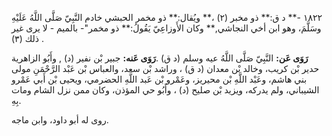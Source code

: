 ١٨٢٢ -** د ق:** ذو مخبر (٢) ،** ويُقال:** ذو مخمر الحبشي خادم النَّبِيّ صَلَّى اللَّهُ عَلَيْهِ وسَلَّمَ، وهو ابن أخي النجاشي,** وكان الأَوزاعِيّ يَقُولُ:** ذو مخمر"- بالميم - لا يرى غير ذلك (٣) .

**رَوَى عَن:** النَّبِيّ صَلَّى اللَّهُ عيه وسلم (د ق) .**رَوَى عَنه:** جبير بْن نفير (د) , وأَبُو الزاهرية حدير بْن كريب، وخالد بْن معدان (د ق) ، وراشد بْن سعد، والعباس بْن عَبْد الرَّحْمَنِ مولى بني هاشم، وعَبْد اللَّهِ بْن محيريز، وعَمْرو بْن عَبد اللَّهِ الحضرمي، ويحيى بْن أَبي عَمْرو الشيباني، ولم يدركه، ويزيد بْن صليح (د) ، وأَبُو حي المؤذن، وكان ممن نزل الشام ومات بِهِ.

روى له أبو داود، وابن ماجه.